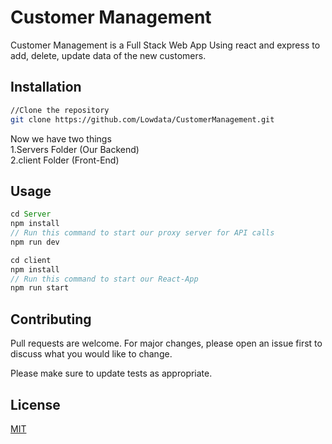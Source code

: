 # Customer Management

Customer Management is a Full Stack Web App Using react and express to add, delete, update data of the new customers.

## Installation

```bash
//Clone the repository
git clone https://github.com/Lowdata/CustomerManagement.git

```
Now we have two things  
1.Servers Folder (Our Backend) \
2.client Folder (Front-End)
## Usage

```javascript
cd Server
npm install
// Run this command to start our proxy server for API calls
npm run dev
```
```javascript
cd client
npm install
// Run this command to start our React-App
npm run start
```
## Contributing

Pull requests are welcome. For major changes, please open an issue first
to discuss what you would like to change.

Please make sure to update tests as appropriate.

## License

[MIT](https://choosealicense.com/licenses/mit/)
